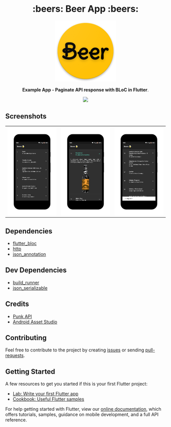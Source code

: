<h1 align="center">:beers: Beer App :beers:</h1>

<p align="center"><img src="https://raw.githubusercontent.com/piedcipher/beer-app/master/assets/app_icon.png"></p>

<p align="center"><b>Example App - Paginate API response with BLoC in Flutter</b>.</p>

<p align="center"><a target="_blank" href="https://link.medium.com/jbKstf8nP9"><img src="https://img.shields.io/badge/Medium-Article-green"></a></p>

## Screenshots
<table>
    <tr>
        <td><img src="https://raw.githubusercontent.com/piedcipher/beer-app/master/screenshots/1.png"></td>
        <td><img src="https://raw.githubusercontent.com/piedcipher/beer-app/master/screenshots/2.png"></td>
        <td><img src="https://raw.githubusercontent.com/piedcipher/beer-app/master/screenshots/3.png"></td>
    </tr>
</table>

## Dependencies

- [flutter_bloc](https://pub.dev/packages/flutter_bloc)
- [http](https://pub.dev/packages/http)
- [json_annotation](https://pub.dev/packages/json_annotation)

## Dev Dependencies

- [build_runner](https://pub.dev/packages/build_runner)
- [json_serializable](https://pub.dev/packages/json_serializable)

## Credits

- [Punk API](https://punkapi.com/documentation/v2)
- [Android Asset Studio](https://romannurik.github.io/AndroidAssetStudio/)

## Contributing

Feel free to contribute to the project by creating [issues](https://github.com/piedcipher/beer-app/issues) or sending [pull-requests](https://github.com/piedcipher/beer-app/pulls).

## Getting Started

A few resources to get you started if this is your first Flutter project:

- [Lab: Write your first Flutter app](https://flutter.dev/docs/get-started/codelab)
- [Cookbook: Useful Flutter samples](https://flutter.dev/docs/cookbook)

For help getting started with Flutter, view our
[online documentation](https://flutter.dev/docs), which offers tutorials,
samples, guidance on mobile development, and a full API reference.
